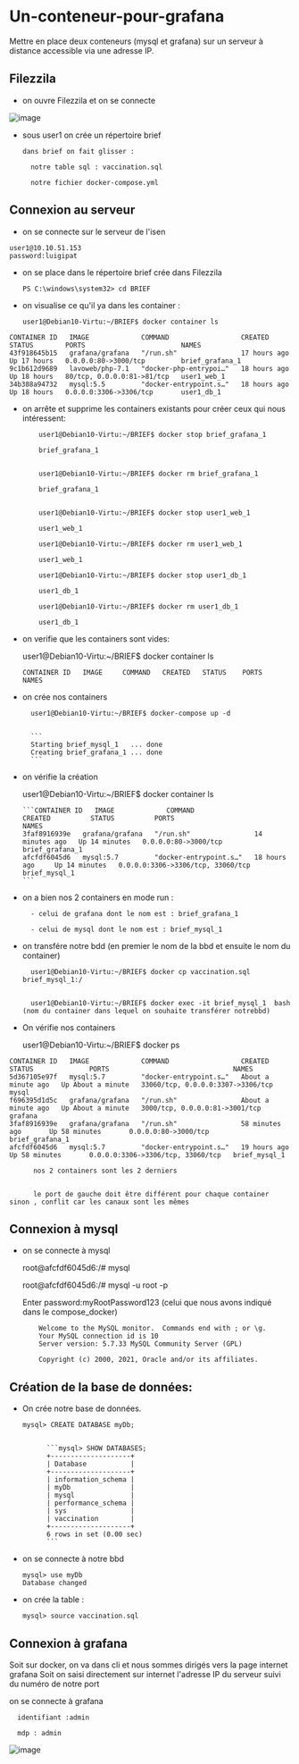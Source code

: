 # Un-conteneur-pour-grafana
Mettre en place deux conteneurs (mysql et grafana) sur un serveur à distance accessible via une adresse IP.
  
## Filezzila 
- on ouvre Filezzila  et on se connecte 

![image](FileZilla.PNG)






  - sous user1 on crée un répertoire brief

        dans brief on fait glisser : 
        
          notre table sql : vaccination.sql 
          
          notre fichier docker-compose.yml




## Connexion au serveur


  - on se connecte sur le serveur de l'isen
  
  
  ```
  user1@10.10.51.153
  password:luigipat
  ```

  - on se place dans le répertoire brief crée dans Filezzila

        PS C:\windows\system32> cd BRIEF


  - on visualise ce qu'il ya dans les container :

        user1@Debian10-Virtu:~/BRIEF$ docker container ls


```
CONTAINER ID   IMAGE             COMMAND                  CREATED        STATUS        PORTS                        NAMES
43f918645b15   grafana/grafana   "/run.sh"                17 hours ago   Up 17 hours   0.0.0.0:80->3000/tcp         brief_grafana_1
9c1b612d9689   lavoweb/php-7.1   "docker-php-entrypoi…"   18 hours ago   Up 18 hours   80/tcp, 0.0.0.0:81->81/tcp   user1_web_1
34b388a94732   mysql:5.5         "docker-entrypoint.s…"   18 hours ago   Up 18 hours   0.0.0.0:3306->3306/tcp       user1_db_1
```

  - on arrête et supprime les containers existants pour créer ceux qui nous intéressent:

            user1@Debian10-Virtu:~/BRIEF$ docker stop brief_grafana_1

            brief_grafana_1


            user1@Debian10-Virtu:~/BRIEF$ docker rm brief_grafana_1

            brief_grafana_1
            

            user1@Debian10-Virtu:~/BRIEF$ docker stop user1_web_1

            user1_web_1

            user1@Debian10-Virtu:~/BRIEF$ docker rm user1_web_1

            user1_web_1

            user1@Debian10-Virtu:~/BRIEF$ docker stop user1_db_1

            user1_db_1

            user1@Debian10-Virtu:~/BRIEF$ docker rm user1_db_1

            user1_db_1


  - on verifie que les containers sont vides:
  

      user1@Debian10-Virtu:~/BRIEF$ docker container ls

      ```
      CONTAINER ID   IMAGE     COMMAND   CREATED   STATUS    PORTS     NAMES

      ```


  - on crée nos containers

          user1@Debian10-Virtu:~/BRIEF$ docker-compose up -d


          ```
          Starting brief_mysql_1   ... done
          Creating brief_grafana_1 ... done
          ```

  - on vérifie la création 
  
      user1@Debian10-Virtu:~/BRIEF$ docker container ls
      

        ```CONTAINER ID   IMAGE             COMMAND                  CREATED          STATUS          PORTS                               NAMES
        3faf8916939e   grafana/grafana   "/run.sh"                14 minutes ago   Up 14 minutes   0.0.0.0:80->3000/tcp                brief_grafana_1
        afcfdf6045d6   mysql:5.7         "docker-entrypoint.s…"   18 hours ago     Up 14 minutes   0.0.0.0:3306->3306/tcp, 33060/tcp   brief_mysql_1
        ```

  - on a bien nos 2 containers en mode run  :

          - celui de grafana dont le nom est : brief_grafana_1

          - celui de mysql dont le nom est : brief_mysql_1
          

  - on transfére notre bdd (en premier le nom de la bbd et ensuite le nom du container)


          user1@Debian10-Virtu:~/BRIEF$ docker cp vaccination.sql brief_mysql_1:/


          user1@Debian10-Virtu:~/BRIEF$ docker exec -it brief_mysql_1  bash (nom du container dans lequel on souhaite transférer notrebbd)


  - On vérifie nos containers        

    user1@Debian10-Virtu:~/BRIEF$ docker ps

```
CONTAINER ID   IMAGE             COMMAND                  CREATED              STATUS              PORTS                               NAMES
5d367105e97f   mysql:5.7         "docker-entrypoint.s…"   About a minute ago   Up About a minute   33060/tcp, 0.0.0.0:3307->3306/tcp   mysql
f696395d1d5c   grafana/grafana   "/run.sh"                About a minute ago   Up About a minute   3000/tcp, 0.0.0.0:81->3001/tcp      grafana
3faf8916939e   grafana/grafana   "/run.sh"                58 minutes ago       Up 58 minutes       0.0.0.0:80->3000/tcp                brief_grafana_1
afcfdf6045d6   mysql:5.7         "docker-entrypoint.s…"   19 hours ago         Up 58 minutes       0.0.0.0:3306->3306/tcp, 33060/tcp   brief_mysql_1
```

          nos 2 containers sont les 2 derniers


          le port de gauche doit être différent pour chaque container sinon , conflit car les canaux sont les mêmes

    


## Connexion à mysql


  -   on se connecte à mysql
  

        root@afcfdf6045d6:/# mysql
        


        root@afcfdf6045d6:/# mysql -u root -p
        

        Enter password:myRootPassword123 (celui que nous avons indiqué dans le compose_docker)


              Welcome to the MySQL monitor.  Commands end with ; or \g.
              Your MySQL connection id is 10
              Server version: 5.7.33 MySQL Community Server (GPL)

              Copyright (c) 2000, 2021, Oracle and/or its affiliates.


## Création de la base de données:

  - On crée notre base de données.
      
        mysql> CREATE DATABASE myDb;


              ```mysql> SHOW DATABASES;
              +--------------------+
              | Database           |
              +--------------------+
              | information_schema |
              | myDb               |
              | mysql              |
              | performance_schema |
              | sys                |
              | vaccination        |
              +--------------------+
              6 rows in set (0.00 sec)
              ```


  -   on se connecte à notre bbd

          mysql> use myDb
          Database changed


  -   on crée la table :


          mysql> source vaccination.sql



 





## Connexion à grafana


  Soit sur docker, on va dans cli et nous sommes dirigés vers la page internet grafana
  Soit on saisi directement sur internet l'adresse IP du serveur suivi du numéro de notre port
  
  on se connecte à grafana
  
  
      identifiant :admin
      
      mdp : admin 
      

![image](graph.PNG)

